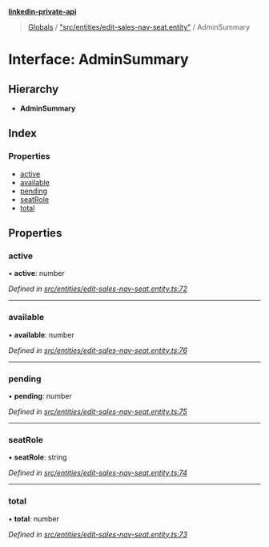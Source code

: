 **[linkedin-private-api](../README.md)**

> [Globals](../globals.md) / ["src/entities/edit-sales-nav-seat.entity"](../modules/_src_entities_edit_sales_nav_seat_entity_.md) / AdminSummary

# Interface: AdminSummary

## Hierarchy

* **AdminSummary**

## Index

### Properties

* [active](_src_entities_edit_sales_nav_seat_entity_.adminsummary.md#active)
* [available](_src_entities_edit_sales_nav_seat_entity_.adminsummary.md#available)
* [pending](_src_entities_edit_sales_nav_seat_entity_.adminsummary.md#pending)
* [seatRole](_src_entities_edit_sales_nav_seat_entity_.adminsummary.md#seatrole)
* [total](_src_entities_edit_sales_nav_seat_entity_.adminsummary.md#total)

## Properties

### active

•  **active**: number

*Defined in [src/entities/edit-sales-nav-seat.entity.ts:72](https://github.com/cosiall/linkedin-private-api/blob/f0f3775/src/entities/edit-sales-nav-seat.entity.ts#L72)*

___

### available

•  **available**: number

*Defined in [src/entities/edit-sales-nav-seat.entity.ts:76](https://github.com/cosiall/linkedin-private-api/blob/f0f3775/src/entities/edit-sales-nav-seat.entity.ts#L76)*

___

### pending

•  **pending**: number

*Defined in [src/entities/edit-sales-nav-seat.entity.ts:75](https://github.com/cosiall/linkedin-private-api/blob/f0f3775/src/entities/edit-sales-nav-seat.entity.ts#L75)*

___

### seatRole

•  **seatRole**: string

*Defined in [src/entities/edit-sales-nav-seat.entity.ts:74](https://github.com/cosiall/linkedin-private-api/blob/f0f3775/src/entities/edit-sales-nav-seat.entity.ts#L74)*

___

### total

•  **total**: number

*Defined in [src/entities/edit-sales-nav-seat.entity.ts:73](https://github.com/cosiall/linkedin-private-api/blob/f0f3775/src/entities/edit-sales-nav-seat.entity.ts#L73)*
